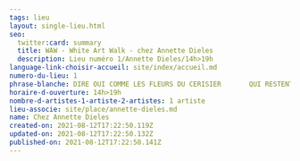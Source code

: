 ```yaml
---
tags: lieu
layout: single-lieu.html
seo:
  twitter:card: summary
  title: WAW - White Art Walk - chez Annette Dieles
  description: Lieu numéro 1/Annette Dieles/14h>19h
language-link-choisir-accueil: site/index/accueil.md
numero-du-lieu: 1
phrase-blanche: DIRE OUI COMME LES FLEURS DU CERISIER       QUI RESTENT BLANCHES DANS LA NUIT
horaire-d-ouverture: 14h>19h
nombre-d-artistes-1-artiste-2-artistes: 1 artiste
lieu-associe: site/place/annette-dieles.md
name: Chez Annette Dieles
created-on: 2021-08-12T17:22:50.119Z
updated-on: 2021-08-12T17:22:50.132Z
published-on: 2021-08-12T17:22:50.141Z
---
```

